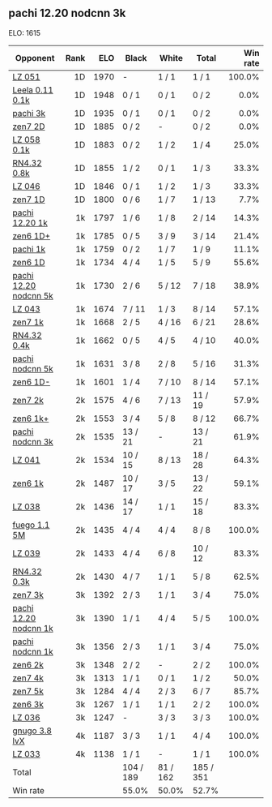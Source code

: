 ## pachi 12.20 nodcnn 3k ##

ELO: 1615

Opponent | Rank | ELO | Black | White | Total | Win rate
---------|-----:|----:|-------|-------|-------|-------:
[LZ 051](LZ%20051.md) | 1D | 1970 | - | 1 / 1 | 1 / 1 | 100.0%
[Leela 0.11 0.1k](Leela%200.11%200.1k.md) | 1D | 1948 | 0 / 1 | 0 / 1 | 0 / 2 | 0.0%
[pachi 3k](pachi%203k.md) | 1D | 1935 | 0 / 1 | 0 / 1 | 0 / 2 | 0.0%
[zen7 2D](zen7%202D.md) | 1D | 1885 | 0 / 2 | - | 0 / 2 | 0.0%
[LZ 058 0.1k](LZ%20058%200.1k.md) | 1D | 1883 | 0 / 2 | 1 / 2 | 1 / 4 | 25.0%
[RN4.32 0.8k](RN4.32%200.8k.md) | 1D | 1855 | 1 / 2 | 0 / 1 | 1 / 3 | 33.3%
[LZ 046](LZ%20046.md) | 1D | 1846 | 0 / 1 | 1 / 2 | 1 / 3 | 33.3%
[zen7 1D](zen7%201D.md) | 1D | 1800 | 0 / 6 | 1 / 7 | 1 / 13 | 7.7%
[pachi 12.20 1k](pachi%2012.20%201k.md) | 1k | 1797 | 1 / 6 | 1 / 8 | 2 / 14 | 14.3%
[zen6 1D+](zen6%201D+.md) | 1k | 1785 | 0 / 5 | 3 / 9 | 3 / 14 | 21.4%
[pachi 1k](pachi%201k.md) | 1k | 1759 | 0 / 2 | 1 / 7 | 1 / 9 | 11.1%
[zen6 1D](zen6%201D.md) | 1k | 1734 | 4 / 4 | 1 / 5 | 5 / 9 | 55.6%
[pachi 12.20 nodcnn 5k](pachi%2012.20%20nodcnn%205k.md) | 1k | 1730 | 2 / 6 | 5 / 12 | 7 / 18 | 38.9%
[LZ 043](LZ%20043.md) | 1k | 1674 | 7 / 11 | 1 / 3 | 8 / 14 | 57.1%
[zen7 1k](zen7%201k.md) | 1k | 1668 | 2 / 5 | 4 / 16 | 6 / 21 | 28.6%
[RN4.32 0.4k](RN4.32%200.4k.md) | 1k | 1662 | 0 / 5 | 4 / 5 | 4 / 10 | 40.0%
[pachi nodcnn 5k](pachi%20nodcnn%205k.md) | 1k | 1631 | 3 / 8 | 2 / 8 | 5 / 16 | 31.3%
[zen6 1D-](zen6%201D-.md) | 1k | 1601 | 1 / 4 | 7 / 10 | 8 / 14 | 57.1%
[zen7 2k](zen7%202k.md) | 2k | 1575 | 4 / 6 | 7 / 13 | 11 / 19 | 57.9%
[zen6 1k+](zen6%201k+.md) | 2k | 1553 | 3 / 4 | 5 / 8 | 8 / 12 | 66.7%
[pachi nodcnn 3k](pachi%20nodcnn%203k.md) | 2k | 1535 | 13 / 21 | - | 13 / 21 | 61.9%
[LZ 041](LZ%20041.md) | 2k | 1534 | 10 / 15 | 8 / 13 | 18 / 28 | 64.3%
[zen6 1k](zen6%201k.md) | 2k | 1487 | 10 / 17 | 3 / 5 | 13 / 22 | 59.1%
[LZ 038](LZ%20038.md) | 2k | 1436 | 14 / 17 | 1 / 1 | 15 / 18 | 83.3%
[fuego 1.1 5M](fuego%201.1%205M.md) | 2k | 1435 | 4 / 4 | 4 / 4 | 8 / 8 | 100.0%
[LZ 039](LZ%20039.md) | 2k | 1433 | 4 / 4 | 6 / 8 | 10 / 12 | 83.3%
[RN4.32 0.3k](RN4.32%200.3k.md) | 2k | 1430 | 4 / 7 | 1 / 1 | 5 / 8 | 62.5%
[zen7 3k](zen7%203k.md) | 3k | 1392 | 2 / 3 | 1 / 1 | 3 / 4 | 75.0%
[pachi 12.20 nodcnn 1k](pachi%2012.20%20nodcnn%201k.md) | 3k | 1390 | 1 / 1 | 4 / 4 | 5 / 5 | 100.0%
[pachi nodcnn 1k](pachi%20nodcnn%201k.md) | 3k | 1356 | 2 / 3 | 1 / 1 | 3 / 4 | 75.0%
[zen6 2k](zen6%202k.md) | 3k | 1348 | 2 / 2 | - | 2 / 2 | 100.0%
[zen7 4k](zen7%204k.md) | 3k | 1313 | 1 / 1 | 0 / 1 | 1 / 2 | 50.0%
[zen7 5k](zen7%205k.md) | 3k | 1284 | 4 / 4 | 2 / 3 | 6 / 7 | 85.7%
[zen6 3k](zen6%203k.md) | 3k | 1267 | 1 / 1 | 1 / 1 | 2 / 2 | 100.0%
[LZ 036](LZ%20036.md) | 3k | 1247 | - | 3 / 3 | 3 / 3 | 100.0%
[gnugo 3.8 lvX](gnugo%203.8%20lvX.md) | 4k | 1187 | 3 / 3 | 1 / 1 | 4 / 4 | 100.0%
[LZ 033](LZ%20033.md) | 4k | 1138 | 1 / 1 | - | 1 / 1 | 100.0%
Total | | | 104 / 189 | 81 / 162 | 185 / 351 | 
Win rate| | | 55.0% | 50.0% | 52.7% | 
